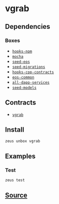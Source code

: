 
vgrab 
====================




## Dependencies
### Boxes
* [`hooks-npm`](hooks-npm.md)
* [`mocha`](mocha.md)
* [`seed-eos`](seed-eos.md)
* [`seed-migrations`](seed-migrations.md)
* [`hooks-cpp-contracts`](hooks-cpp-contracts.md)
* [`eos-common`](eos-common.md)
* [`all-dapp-services`](all-dapp-services.md)
* [`seed-models`](seed-models.md)


## Contracts
* [`vgrab`](https://github.com/liquidapps-io/zeus-sdk/tree/master/boxes/groups/sample/vgrab/contracts/eos/vgrab)
## Install
```bash
zeus unbox vgrab
```
## Examples
### Test 
```bash
zeus test
```










## [Source](https://github.com/liquidapps-io/zeus-sdk/tree/master/boxes/groups/sample/vgrab)
